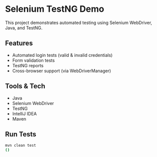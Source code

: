 # Selenium TestNG Demo 

This project demonstrates automated testing using Selenium WebDriver, Java, and TestNG.

## Features
- Automated login tests (valid & invalid credentials)
- Form validation tests
- TestNG reports
- Cross-browser support (via WebDriverManager)

## Tools & Tech
- Java
- Selenium WebDriver
- TestNG
- IntelliJ IDEA
- Maven

## Run Tests
```bash
mvn clean test
()
